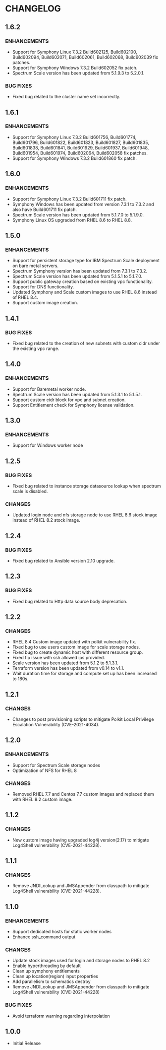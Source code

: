 # **CHANGELOG**
## **1.6.2**
### ENHANCEMENTS
- Support for Symphony Linux 7.3.2 Build602125, Build602100, Build602094, Build602071, Build602061, Build602068, Build602039 fix patches.
- Support for Symphony Windows 7.3.2 Build602052 fix patch.
- Spectrum Scale version has been updated from 5.1.9.3 to 5.2.0.1.
### **BUG FIXES**
- Fixed bug related to the cluster name set incorrectly.

## **1.6.1**
### ENHANCEMENTS
- Support for Symphony Linux 7.3.2 Build601756, Build601774, Build601796, Build601822, Build601823, Build601827, Build601835, Build601838, Build601841, Build601929, Build601937, Build601948, Build601954, Build601974, Build602064, Build602058 fix patches.
- Support for Symphony Windows 7.3.2 Build601860 fix patch.

## **1.6.0**
### ENHANCEMENTS
- Support for Symphony Linux 7.3.2 Build601711 fix patch.
- Symphony Windows has been updated from version 7.3.1 to 7.3.2 and also have Build601711 fix patch.
- Spectrum Scale version has been updated from 5.1.7.0 to 5.1.9.0.
- Symphony Linux OS upgraded from RHEL 8.6 to RHEL 8.8. 

## **1.5.0**
### ENHANCEMENTS
- Support for persistent storage type for IBM Spectrum Scale deployment on bare metal servers.
- Spectrum Symphony version has been updated from 7.3.1 to 7.3.2.
- Spectrum Scale version has been updated from 5.1.5.1 to 5.1.7.0.
- Support public gateway creation based on existing vpc functionality.
- Support for DNS functionality.
- Updated Symphony and Scale custom images to use RHEL 8.6 instead of RHEL 8.4.
- Support custom image creation.

## **1.4.1**
### **BUG FIXES**
- Fixed bug related to the creation of new subnets with custom cidr under the existing vpc range.

## **1.4.0**
### ENHANCEMENTS
- Support for Baremetal worker node.
- Spectrum Scale version has been updated from 5.1.3.1 to 5.1.5.1.
- Support custom cidr block for vpc and subnet creation.
- Support Entitlement check for Symphony license validation.

## **1.3.0**
### ENHANCEMENTS
- Support for Windows worker node

## **1.2.5**
### **BUG FIXES**
- Fixed bug related to instance storage datasource lookup when spectrum scale is disabled.

### **CHANGES**
- Updated login node and nfs storage node to use RHEL 8.6 stock image instead of RHEL 8.2 stock image.

## **1.2.4**
### **BUG FIXES**
- Fixed bug related to Ansible version 2.10 upgrade.

## **1.2.3**
### **BUG FIXES**
- Fixed bug related to Http data source body deprecation.

## **1.2.2**
### **CHANGES**
- RHEL 8.4 Custom image updated with polkit vulnerability fix.
- Fixed bug to use users custom image for scale storage nodes. 
- Fixed bug to create dynamic host with different resource group.
- Fixed fip issue with ssh allowed ips provided.
- Scale version has been updated from 5.1.2 to 5.1.3.1.
- Terraform version has been updated from v0.14 to v1.1.
- Wait duration time for storage and compute set up has been increased to 180s.

## **1.2.1**
### **CHANGES**
- Changes to post provisioning scripts to mitigate Polkit Local Privilege Escalation Vulnerability (CVE-2021-4034).

## **1.2.0**
### ENHANCEMENTS
- Support for Spectrum Scale storage nodes
- Optimization of NFS for RHEL 8

### **CHANGES**
- Removed RHEL 7.7 and Centos 7.7 custom images and replaced them with RHEL 8.2 custom image.

## **1.1.2**
### **CHANGES**
- New custom image having upgraded log4j version(2.17) to mitigate Log4Shell vulnerability (CVE-2021-44228).

## **1.1.1**
### **CHANGES**
- Remove JNDILookup and JMSAppender from classpath to mitigate Log4Shell vulnerability (CVE-2021-44228).

## **1.1.0**
### ENHANCEMENTS
- Support dedicated hosts for static worker nodes
- Enhance ssh_command output

### **CHANGES**
- Update stock images used for login and storage nodes to RHEL 8.2
- Enable hyperthreading by default
- Clean up symphony entitlements
- Clean up location(region) input properties
- Add parallelism to schematics destroy
- Remove JNDILookup and JMSAppender from classpath to mitigate Log4Shell vulnerability (CVE-2021-44228)

### **BUG FIXES**
- Avoid terraform warning regarding interpolation

## **1.0.0**
- Initial Release
